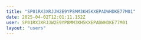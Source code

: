 ```yaml
---
title: "SP01RX3XRJJW2E9YP8MM3KH5KXEPADWHDKE77M01"
date: 2025-04-02T12:01:11.152Z
user: SP01RX3XRJJW2E9YP8MM3KH5KXEPADWHDKE77M01
layout: "users"
---
```

    